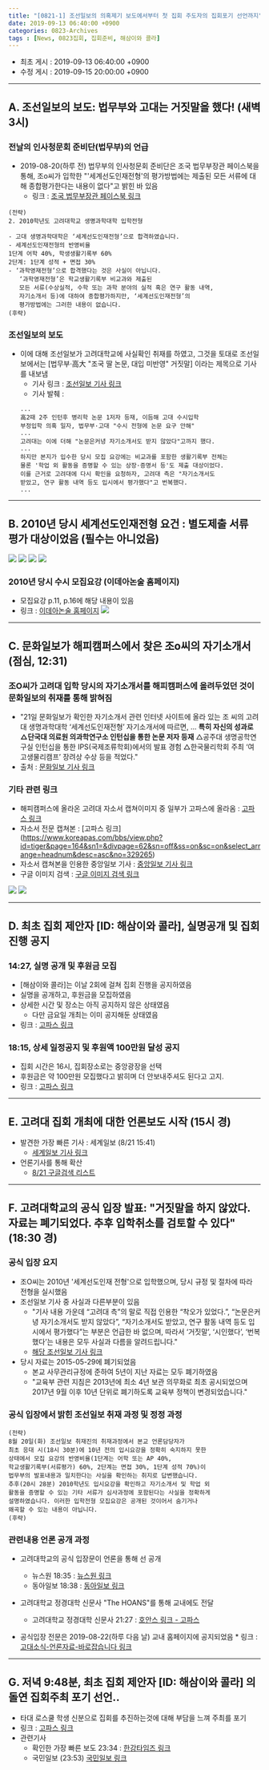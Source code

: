 ```yaml
---
title: "[0821-1] 조선일보의 의혹제기 보도에서부터 첫 집회 주도자의 집회포기 선언까지"
date: 2019-09-13 06:40:00 +0900
categories: 0823-Archives
tags : [News, 0823집회, 집회준비, 해삼이와 콜라]
---
```

* 최초 게시 : 2019-09-13 06:40:00 +0900
* 수정 게시 : 2019-09-15 20:00:00 +0900


-----
## A. 조선일보의 보도: 법무부와 고대는 거짓말을 했다! (새벽 3시)
### 전날의 인사청문회 준비단(법무부)의 언급
* 2019-08-20(하루 전) 법무부의 인사청문회 준비단은 조국 법무부장관 페이스북을 통해, 조o씨가 입학한 "'세계선도인재전형'의 평가방법에는 제출된 모든 서류에 대해 종합평가한다는 내용이 없다"고 밝힌 바 있음
    * 링크 : [조국 법무부장관 페이스북 링크](https://www.facebook.com/kukcho/posts/10158024390728521)

```
(전략)
2. 2010학년도 고려대학교 생명과학대학 입학전형

- 고대 생명과학대학은 ‘세계선도인재전형’으로 합격하였습니다.
- 세계선도인재전형의 반영비율
1단계 어학 40%, 학생생활기록부 60%
2단계: 1단계 성적 + 면접 30%
- ‘과학영재전형’으로 합격했다는 것은 사실이 아닙니다. 
   ‘과학영재전형’은 학교생활기록부 비교과와 제출된 
   모든 서류(수상실적, 수학 또는 과학 분야의 실적 혹은 연구 활동 내역, 
   자기소개서 등)에 대하여 종합평가하지만, ‘세계선도인재전형’의 
   평가방법에는 그러한 내용이 없습니다.
(후략)
```

### 조선일보의 보도 
* 이에 대해 조선일보가 고려대학교에 사실확인 취재를 하였고, 그것을 토대로  조선일보에서는 [법무부·高大 "조국 딸 논문, 대입 미반영" 거짓말] 이라는 제목으로 기사를 내보냄
    * 기사 링크 : [조선일보 기사 링크](http://news.chosun.com/site/data/html_dir/2019/08/21/2019082100103.html)
    * 기사 발췌 : 
    ````
    ...
    高2때 2주 인턴후 병리학 논문 1저자 등재, 이듬해 고대 수시입학
    부정입학 의혹 일자, 법무부·고대 "수시 전형에 논문 요구 안해"
    ...
    고려대는 이에 더해 "논문은커녕 자기소개서도 받지 않았다"고까지 했다.
    ...
    하지만 본지가 입수한 당시 모집 요강에는 비교과를 포함한 생활기록부 전체는 
    물론 '학업 외 활동을 증명할 수 있는 상장·증명서 등'도 제출 대상이었다. 
    이를 근거로 고려대에 다시 확인을 요청하자, 고려대 측은 "자기소개서도 
    받았고, 연구 활동 내역 등도 입시에서 평가했다"고 번복했다.
    ...
    ````

---
## B. 2010년 당시 세계선도인재전형 요건 : 별도제출 서류 평가 대상이었음 (필수는 아니었음)
![](/asset/image/2019-08-21/ku1.png)
![](/asset/image/2019-08-21/ku2.png)
![](/asset/image/2019-08-21/ku3.png)
![](/asset/image/2019-08-21/ku4.png)

### 2010년 당시 수시 모집요강 (이데아논술 홈페이지)
* 모집요강 p.11, p.16에 해당 내용이 있음
* 링크 : [이데아논술 홈페이지](http://ideanonsul.com/bbs/view.php?id=entrance&page=14&sn1=on&divpage=1&sn=on&ss=off&sc=off&keyword=%C0%CC%B5%A5%BE%C6%B3%ED%BC%FA&select_arrange=headnum&desc=asc&no=82&PHPSESSID=e7664bec40b22cf256aaa46b2b4e7592)
![](/asset/image/2019-08-21/web1.png)

----
## C. 문화일보가 해피캠퍼스에서 찾은 조o씨의 자기소개서 (점심, 12:31)
### 조O씨가 고려대 입학 당시의 자기소개서를 해피캠퍼스에 올려두었던 것이 문화일보의 취재를 통해 밝혀짐
* "21일 문화일보가 확인한 자기소개서 관련 인터넷 사이트에 올라 있는 조 씨의 고려대 생명과학대학 ‘세계선도인재전형’ 자기소개서에 따르면, ... **특히 자신의 성과로 △단국대 의료원 의과학연구소 인턴십을 통한 논문 저자 등재** △공주대 생명공학연구실 인턴십을 통한 IPS(국제조류학회)에서의 발표 경험 △한국물리학회 주최 ‘여고생물리캠프’ 장려상 수상 등을 적었다."
* 출처 : [문화일보 기사 링크](https://news.v.daum.net/v/20190821123039244)

### 기타 관련 링크
* 해피캠퍼스에 올라온 고려대 자소서 캡쳐이미지 중 일부가 고파스에 올라옴 : [고파스 링크](https://www.koreapas.com/bbs/view.php?id=tiger&page=165&sn1=&divpage=62&sn=off&ss=on&sc=on&select_arrange=headnum&desc=asc&no=329238)
* 자소서 전문 캡쳐본 : [고파스 링크] (https://www.koreapas.com/bbs/view.php?id=tiger&page=164&sn1=&divpage=62&sn=off&ss=on&sc=on&select_arrange=headnum&desc=asc&no=329265)
* 자소서 캡쳐본을 인용한 중앙일보 기사 : [중앙일보 기사 링크](https://news.joins.com/article/23558479)
* 구글 이미지 검색 : [구글 이미지 검색 링크](https://www.google.com/search?q=%EC%A1%B0%EB%AF%BC+%EA%B3%A0%EB%A0%A4%EB%8C%80+%EC%9E%90%EC%86%8C%EC%84%9C&client=firefox-b-d&sxsrf=ACYBGNSlnLP0ey1dIaVY_Utbh9_mI6d9hg:1568315028627&source=lnms&tbm=isch&sa=X&ved=0ahUKEwjyjbXh_MvkAhVIzIsBHb-5Bp8Q_AUIEigB&biw=1001&bih=1846#imgrc=HHK4GLAaxPnRiM:)

![](/asset/image/2019-08-21/cho1.png)
![](/asset/image/2019-08-21/cho2.jpg)


-----
## D. 최초 집회 제안자 [ID: 해삼이와 콜라], 실명공개 및 집회 진행 공지
### 14:27, 실명 공개 및 후원금 모집
* [해삼이와 콜라]는 이날 2회에 걸쳐 집회 진행을 공지하였음
* 실명을 공개하고, 후원금을 모집하였음
* 상세한 시간 및 장소는 아직 공지하지 않은 상태였음
    * 다만 금요일 개최는 이미 공지해둔 상태였음
* 링크 : [고파스 링크](https://www.koreapas.com/bbs/view.php?id=tiger&page=1&sn1=&divpage=61&sn=on&ss=off&sc=off&keyword=%C7%D8%BB%EF&tagkeyword=%C7%D8%BB%EF&select_arrange=headnum&desc=asc&no=329208)

### 18:15, 상세 일정공지 및 후원액 100만원 달성 공지
* 집회 시간은 16시, 집회장소로는 중앙광장을 선택
* 후원금은 약 100만원 모집했다고 밝히며 더 안보내주셔도 된다고 고지.
* 링크 : [고파스 링크](https://www.koreapas.com/bbs/view.php?id=tiger&page=1&sn1=&divpage=61&sn=on&ss=off&sc=off&keyword=%C7%D8%BB%EF&tagkeyword=%C7%D8%BB%EF&select_arrange=headnum&desc=asc&no=329254&allc=1#re1)


-----
## E. 고려대 집회 개최에 대한 언론보도 시작 (15시 경)
* 발견한 가장 빠른 기사 : 세계일보 (8/21 15:41)
    * [세계일보 기사 링크](https://m.news.naver.com/read.nhn?mode=LSD&mid=sec&sid1=100&oid=022&aid=0003390888)
* 언론기사를 통해 확산
    * [8/21 구글검색 리스트](https://www.google.com/search?q=%EA%B3%A0%EB%A0%A4%EB%8C%80+23%EC%9D%BC+%EC%A7%91%ED%9A%8C&newwindow=1&tbas=0&tbs=cdr:1,cd_min:8/21/2019,cd_max:8/21/2019&sxsrf=ACYBGNSYTaN8Q9Vf7IZqMeg1TFa6VdfSUg:1568322084430&ei=JLJ6XcbsGeGXr7wPneufqAY&start=30&sa=N&ved=0ahUKEwjGjvGFl8zkAhXhy4sBHZ31B2U4FBDy0wMIlQE&biw=1920&bih=928)


----
## F. 고려대학교의 공식 입장 발표: "거짓말을 하지 않았다. 자료는 폐기되었다. 추후 입학취소를 검토할 수 있다" (18:30 경)
### 공식 입장 요지
* 조O씨는 2010년 '세계선도인재 전형'으로 입학했으며, 당시 규정 및 절차에 따라 전형을 실시했음
* 조선일보 기사 중 사실과 다른부분이 있음
    * "기사 내용 가운데 “고려대 측”의 말로 직접 인용한 “착오가 있었다.”, “논문은커녕 자기소개서도 받지 않았다”, “자기소개서도 받았고, 연구 활동 내역 등도 입시에서 평가했다”는 부분은 언급한 바 없으며, 따라서 ‘거짓말’, ‘시인했다’, ‘번복했다’는 내용은 모두 사실과 다름을 알려드립니다."
    * [해당 조선일보 기사 링크](http://news.chosun.com/site/data/html_dir/2019/08/21/2019082100103.html)
* 당시 자료는 2015-05-29에 폐기되었음
    * 본교 사무관리규정에 준하여 5년이 지난 자료는 모두 폐기하였음
    * "교육부 관련 지침은 2013년에 최소 4년 보관 의무화로 최초 공시되었으며 2017년 9월 이후 10년 단위로 폐기하도록 교육부 정책이 변경되었습니다."

### 공식 입장에서 밝힌 조선일보 취재 과정 및 정정 과정
````
(전략)
8월 20일(화) 조선일보 취재진의 취재과정에서 본교 언론담당자가 
최초 응대 시(18시 30분)에 10년 전의 입시요강을 정확히 숙지하지 못한 
상태에서 모집 요강의 반영비율(1단계는 어학 또는 AP 40%, 
학교생활기록부(서류평가) 60%, 2단계는 면접 30%, 1단계 성적 70%)이 
법무부의 발표내용과 일치한다는 사실을 확인하는 취지로 답변했습니다. 
추후(20시 28분) 2010학년도 입시요강을 확인하고 자기소개서 및 학업 외 
활동을 증명할 수 있는 기타 서류가 심사과정에 포함된다는 사실을 정확하게 
설명하였습니다. 이러한 입학전형 모집요강은 공개된 것이어서 숨기거나 
왜곡할 수 있는 내용이 아닙니다.
(후략)
````

### 관련내용 언론 공개 과정
* 고려대학교의 공식 입장문이 언론을 통해 선 공개 
    * 뉴스원 18:35 : [뉴스원 링크](http://news1.kr/articles/?3700792)
    * 동아일보 18:38 : [동아일보 링크](http://www.donga.com/ISSUE/Vote2016/News?m=view&date=20190821&gid=97057988) 

* 고려대학교 정경대학 신문사 "The HOANS"를 통해 교내에도 전달
    * 고려대학교 정경대학 신문사 21:27 : [호안스 링크 - 고파스](https://www.koreapas.com/bbs/view.php?id=kutimes&page=1&sn1=&divpage=2&sn=on&ss=off&sc=off&keyword=The%20HOANS&tagkeyword=The%20HOANS&select_arrange=headnum&desc=asc&no=10503)

* 공식입장 전문은 2019-08-22(하루 다음 날) 교내 홈페이지에 공지되었음 
        * 링크 : [고대소식-언론자료-바로잡습니다 링크](http://www.korea.ac.kr/user/boardList.do?command=view&page=1&boardId=486344&boardSeq=486353&id=university_060702000000)


----
## G. 저녁 9:48분, 최초 집회 제안자 [ID: 해삼이와 콜라] 의 돌연 집회주최 포기 선언..
* 타대 로스쿨 학생 신분으로 집회를 추진하는것에 대해 부담을 느껴 주최를 포기
* 링크 : [고파스 링크](https://www.koreapas.com/bbs/view.php?id=tiger&page=1&sn1=&divpage=61&sn=on&ss=off&sc=off&keyword=%C7%D8%BB%EF&tagkeyword=%C7%D8%BB%EF&select_arrange=headnum&desc=asc&no=3293071)
* 관련기사
    * 확인한 가장 빠른 보도 23:34 : [한강타임즈 링크](http://www.hg-times.com/news/articleView.html?idxno=206353)
    * 국민일보 (23:53) [국민일보 링크](http://news.kmib.co.kr/article/view.asp?arcid=0013627555)
